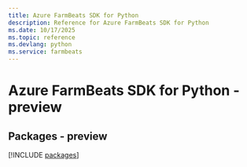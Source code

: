 ```yaml
---
title: Azure FarmBeats SDK for Python
description: Reference for Azure FarmBeats SDK for Python
ms.date: 10/17/2025
ms.topic: reference
ms.devlang: python
ms.service: farmbeats
---
```

# Azure FarmBeats SDK for Python - preview
## Packages - preview
[!INCLUDE [packages](farmbeats-index.md)]